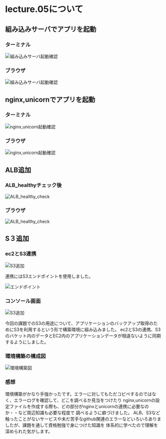 # lecture.05について

## 組み込みサーバでアプリを起動

### ターミナル
![組み込みサーバ起動確認](images05/kumikomi_terminal.png)

### ブラウザ
![組み込みサーバ起動確認](images05/kumikomi.png)

## nginx,unicornでアプリを起動

### ターミナル
![nginx,unicorn起動確認](images05/nginx,unicorn_terminal.png)

### ブラウザ
![nginx,unicorn起動確認](images05/nginx,unicorn.png)

## ALB追加

### ALB_healthyチェック後
![ALB_healthy_check](images05/ALB_healthy.png)

### ブラウザ
![ALB_healthy_check](images05/ALB.png)

## S３追加

### ec2とS3連携
![S3追加](images05/ec2,S3_terminal.png)

連携にはS3エンドポイントを使用しました。

![エンドポイント](images05/VPC_endpoint.png)


### コンソール画面
![S3追加](images05/S3.png)

今回の課題でのS3の用途について、アプリケーションのバックアップ取得のためにS3を利用するという形で構築環境に組み込みました。
ec2とS3の連携、S3のバケット内のデータとEC2内のアプリケーションデータが相違ないように同期するようにしました。

### 環境構築の構成図
![環境構築図](images05/aws_kouseizu.drawio.png)

### 感想
環境構築がかなり手強かったです。エラーに対してもただコピペするのではなく、エラーログを確認して、どこを調べるか見当をつけたり
nginx,unicornの設定ファイルを作成する際も、どの部分がnginxとunicornの連携に必要なのか・・など周辺知識も必要な程度で
調べるように癖づけました。
ALB、S3など触ったことがないサービスや未だ苦手なgithub関連のエラーなどいろいろありましたが、課題を通して資格勉強で身につけた知識を
体系的に学べたので理解を深められた気がします。
